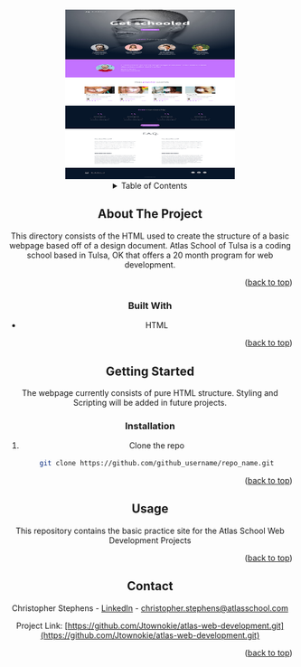 <a name="readme-top"></a>

<!-- PROJECT LOGO -->
<br />
<div align="center">
  <a href="https://www.atlasschool.com/">
    <img src="./atlas-design-image.jpg" alt="Logo" width="300" height="300">
  </a>

<!-- TABLE OF CONTENTS -->
<details>
  <summary>Table of Contents</summary>
  <ol>
    <li>
      <a href="#about-the-project">About The Project</a>
    </li>
    <li><a href="#built-with">Built With</a></li>
    <li>
      <a href="#getting-started">Getting Started</a>
    </li>
    <li><a href="#installation">Installation</a></li>
    <li><a href="#usage">Usage</a></li>
    <li><a href="#contact">Contact</a></li>
  </ol>
</details>



<!-- ABOUT THE PROJECT -->
## About The Project

This directory consists of the HTML used to create the structure of a basic webpage based off of a design document. Atlas School of Tulsa is a coding school based in Tulsa, OK that offers a 20 month program for web development.

<p align="right">(<a href="#readme-top">back to top</a>)</p>

### Built With

* HTML

<p align="right">(<a href="#readme-top">back to top</a>)</p>

<!-- GETTING STARTED -->
## Getting Started

The webpage currently consists of pure HTML structure. Styling and Scripting will be added in future projects.

### Installation

1. Clone the repo
   ```sh
   git clone https://github.com/github_username/repo_name.git
   ```

<p align="right">(<a href="#readme-top">back to top</a>)</p>

<!-- USAGE EXAMPLES -->
## Usage

This repository contains the basic practice site for the Atlas School Web Development Projects

<p align="right">(<a href="#readme-top">back to top</a>)</p>

<!-- CONTACT -->
## Contact

Christopher Stephens - [LinkedIn](https://www.linkedin.com/in/christopher-stephens-45824915b/) - christopher.stephens@atlasschool.com

Project Link: [https://github.com/Jtownokie/atlas-web-development.git](https://github.com/Jtownokie/atlas-web-development.git)

<p align="right">(<a href="#readme-top">back to top</a>)</p>
